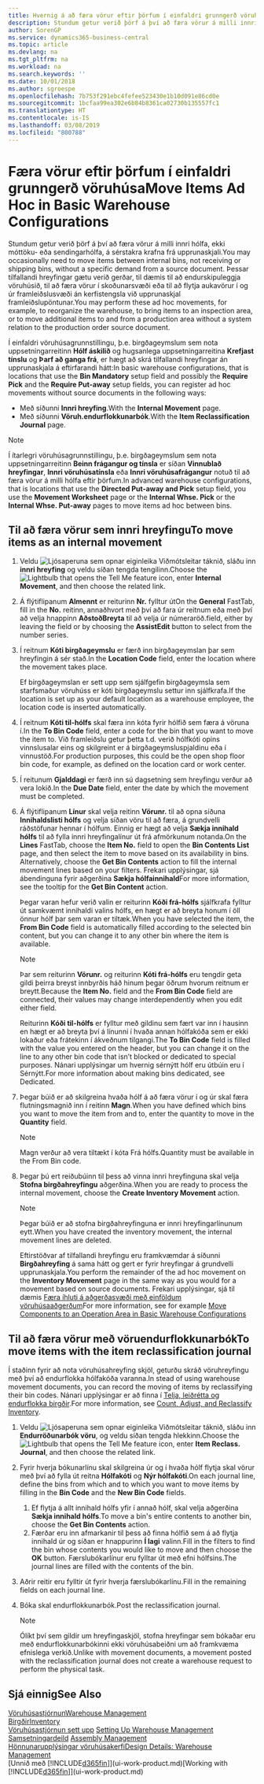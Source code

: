 ```yaml
---
title: Hvernig á að færa vörur eftir þörfum í einfaldri grunngerð vöruhúsa | Microsoft Docs
description: Stundum getur verið þörf á því að færa vörur á milli innri hólfa, ekki móttöku- eða sendingarhólfa, á sérstakra krafna frá upprunaskjali. Þessar tilfallandi hreyfingar gætu verið gerðar, til dæmis til að endurskipuleggja vöruhúsið, til að færa vörur í skoðunarsvæði eða til að flytja aukavörur í og úr framleiðslusvæði án kerfistengsla við upprunaskjal framleiðslupöntunar.
author: SorenGP
ms.service: dynamics365-business-central
ms.topic: article
ms.devlang: na
ms.tgt_pltfrm: na
ms.workload: na
ms.search.keywords: ''
ms.date: 10/01/2018
ms.author: sgroespe
ms.openlocfilehash: 7b753f291ebc4fefee523430e1b10d091e86cd0e
ms.sourcegitcommit: 1bcfaa99ea302e6b84b8361ca02730b135557fc1
ms.translationtype: HT
ms.contentlocale: is-IS
ms.lasthandoff: 03/08/2019
ms.locfileid: "800788"
---
```

# <a name="move-items-ad-hoc-in-basic-warehouse-configurations"></a><span data-ttu-id="c1b00-104">Færa vörur eftir þörfum í einfaldri grunngerð vöruhúsa</span><span class="sxs-lookup"><span data-stu-id="c1b00-104">Move Items Ad Hoc in Basic Warehouse Configurations</span></span>
<span data-ttu-id="c1b00-105">Stundum getur verið þörf á því að færa vörur á milli innri hólfa, ekki móttöku- eða sendingarhólfa, á sérstakra krafna frá upprunaskjali.</span><span class="sxs-lookup"><span data-stu-id="c1b00-105">You may occasionally need to move items between internal bins, not receiving or shipping bins, without a specific demand from a source document.</span></span> <span data-ttu-id="c1b00-106">Þessar tilfallandi hreyfingar gætu verið gerðar, til dæmis til að endurskipuleggja vöruhúsið, til að færa vörur í skoðunarsvæði eða til að flytja aukavörur í og úr framleiðslusvæði án kerfistengsla við upprunaskjal framleiðslupöntunar.</span><span class="sxs-lookup"><span data-stu-id="c1b00-106">You may perform these ad hoc movements, for example, to reorganize the warehouse, to bring items to an inspection area, or to move additional items to and from a production area without a system relation to the production order source document.</span></span>  

<span data-ttu-id="c1b00-107">Í einfaldri vöruhúsagrunnstillingu, þ.e. birgðageymslum sem nota uppsetningarreitinn **Hólf áskilið** og hugsanlega uppsetningarreitina **Krefjast tínslu** og **Þarf að ganga frá**, er hægt að skrá tilfallandi hreyfingar án upprunaskjala á eftirfarandi hátt:</span><span class="sxs-lookup"><span data-stu-id="c1b00-107">In basic warehouse configurations, that is locations that use the **Bin Mandatory** setup field and possibly the **Require Pick** and the **Require Put-away** setup fields, you can register ad hoc movements without source documents in the following ways:</span></span>  

- <span data-ttu-id="c1b00-108">Með síðunni **Innri hreyfing**.</span><span class="sxs-lookup"><span data-stu-id="c1b00-108">With the **Internal Movement** page.</span></span>  
- <span data-ttu-id="c1b00-109">Með síðunni **Vöruh.endurflokkunarbók**.</span><span class="sxs-lookup"><span data-stu-id="c1b00-109">With the **Item Reclassification Journal** page.</span></span>  

> [!NOTE]  
>  <span data-ttu-id="c1b00-110">Í ítarlegri vöruhúsagrunnstillingu, þ.e. birgðageymslum sem nota uppsetningarreitinn **Beinn frágangur og tínsla** er síðan **Vinnublað hreyfingar**, **Innri vöruhúsatínsla** eða **Innri vöruhúsafrágangur** notuð til að færa vörur á milli hólfa eftir þörfum.</span><span class="sxs-lookup"><span data-stu-id="c1b00-110">In advanced warehouse configurations, that is locations that use the **Directed Put-away and Pick** setup field, you use the **Movement Worksheet** page or the **Internal Whse. Pick** or the **Internal Whse. Put-away** pages to move items ad hoc between bins.</span></span>  

## <a name="to-move-items-as-an-internal-movement"></a><span data-ttu-id="c1b00-111">Til að færa vörur sem innri hreyfingu</span><span class="sxs-lookup"><span data-stu-id="c1b00-111">To move items as an internal movement</span></span>  
1.  <span data-ttu-id="c1b00-112">Veldu ![Ljósaperuna sem opnar eiginleika Viðmótsleitar](media/ui-search/search_small.png "Segðu mér hvað þú vilt gera") táknið, sláðu inn **innri hreyfing** og veldu síðan tengda tengilinn.</span><span class="sxs-lookup"><span data-stu-id="c1b00-112">Choose the ![Lightbulb that opens the Tell Me feature](media/ui-search/search_small.png "Tell me what you want to do") icon, enter **Internal Movement**, and then choose the related link.</span></span>  
2.  <span data-ttu-id="c1b00-113">Á flýtiflipanum **Almennt** er reiturinn **Nr.** fylltur út</span><span class="sxs-lookup"><span data-stu-id="c1b00-113">On the **General** FastTab, fill in the **No.**</span></span> <span data-ttu-id="c1b00-114">reitinn, annaðhvort með því að fara úr reitnum eða með því að velja hnappinn **AðstoðBreyta** til að velja úr númeraröð.</span><span class="sxs-lookup"><span data-stu-id="c1b00-114">field, either by leaving the field or by choosing the **AssistEdit** button to select from the number series.</span></span>  
3.  <span data-ttu-id="c1b00-115">Í reitnum **Kóti birgðageymslu** er færð inn birgðageymslan þar sem hreyfingin á sér stað.</span><span class="sxs-lookup"><span data-stu-id="c1b00-115">In the **Location Code** field, enter the location where the movement takes place.</span></span>  

    <span data-ttu-id="c1b00-116">Ef birgðageymslan er sett upp sem sjálfgefin birgðageymsla sem starfsmaður vöruhúss er kóti birgðageymslu settur inn sjálfkrafa.</span><span class="sxs-lookup"><span data-stu-id="c1b00-116">If the location is set up as your default location as a warehouse employee, the location code is inserted automatically.</span></span>  
4.  <span data-ttu-id="c1b00-117">Í reitnum **Kóti til-hólfs** skal færa inn kóta fyrir hólfið sem færa á vöruna í.</span><span class="sxs-lookup"><span data-stu-id="c1b00-117">In the **To Bin Code** field, enter a code for the bin that you want to move the item to.</span></span> <span data-ttu-id="c1b00-118">Við framleiðslu getur þetta t.d. verið hólfkóti opins vinnslusalar eins og skilgreint er á birgðageymsluspjaldinu eða í vinnustöð.</span><span class="sxs-lookup"><span data-stu-id="c1b00-118">For production purposes, this could be the open shop floor bin code, for example, as defined on the location card or work center.</span></span>  
5.  <span data-ttu-id="c1b00-119">Í reitunum **Gjalddagi** er færð inn sú dagsetning sem hreyfingu verður að vera lokið.</span><span class="sxs-lookup"><span data-stu-id="c1b00-119">In the **Due Date** field, enter the date by which the movement must be completed.</span></span>  
6.  <span data-ttu-id="c1b00-120">Á flýtiflipanum **Línur** skal velja reitinn **Vörunr.** til að opna síðuna **Innihaldslisti hólfs** og velja síðan vöru til að færa, á grundvelli ráðstöfunar hennar í hólfum. Einnig er hægt að velja **Sækja innihald hólfs** til að fylla innri hreyfingalínur út frá afmörkunum notanda.</span><span class="sxs-lookup"><span data-stu-id="c1b00-120">On the **Lines** FastTab, choose the **Item No.** field to open the **Bin Contents List** page, and then select the item to move based on its availability in bins. Alternatively, choose the **Get Bin Contents** action to fill the internal movement lines based on your filters.</span></span> <span data-ttu-id="c1b00-121">Frekari upplýsingar, sjá ábendinguna fyrir aðgerðina **Sækja hólfainnihald**</span><span class="sxs-lookup"><span data-stu-id="c1b00-121">For more information, see the tooltip for the **Get Bin Content** action.</span></span>   

    <span data-ttu-id="c1b00-122">Þegar varan hefur verið valin er reiturinn **Kóði frá-hólfs** sjálfkrafa fylltur út samkvæmt innihaldi valins hólfs, en hægt er að breyta honum í öll önnur hólf þar sem varan er tiltæk.</span><span class="sxs-lookup"><span data-stu-id="c1b00-122">When you have selected the item, the **From Bin Code** field is automatically filled according to the selected bin content, but you can change it to any other bin where the item is available.</span></span>  

    > [!NOTE]  
    >  <span data-ttu-id="c1b00-123">Þar sem reiturinn **Vörunr.** og reiturinn **Kóti frá-hólfs** eru tengdir geta gildi þeirra breyst innbyrðis háð hinum þegar öðrum hvorum reitnum er breytt.</span><span class="sxs-lookup"><span data-stu-id="c1b00-123">Because the **Item No.** field and the **From Bin Code** field are connected, their values may change interdependently when you edit either field.</span></span>  

    <span data-ttu-id="c1b00-124">Reiturinn **Kóði til-hólfs** er fylltur með gildinu sem fært var inn í hausinn en hægt er að breyta því á línunni í hvaða annan hólfakóða sem er ekki lokaður eða frátekinn í ákveðnum tilgangi.</span><span class="sxs-lookup"><span data-stu-id="c1b00-124">The **To Bin Code** field is filled with the value you entered on the header, but you can change it on the line to any other bin code that isn’t blocked or dedicated to special purposes.</span></span> <span data-ttu-id="c1b00-125">Nánari upplýsingar um hvernig sérnýtt hólf eru útbúin eru í Sérnýtt.</span><span class="sxs-lookup"><span data-stu-id="c1b00-125">For more information about making bins dedicated, see Dedicated.</span></span>  
7.  <span data-ttu-id="c1b00-126">Þegar búið er að skilgreina hvaða hólf á að færa vörur í og úr skal færa flutningsmagnið inn í reitinn **Magn**.</span><span class="sxs-lookup"><span data-stu-id="c1b00-126">When you have defined which bins you want to move the item from and to, enter the quantity to move in the **Quantity** field.</span></span>  

    > [!NOTE]  
    >  <span data-ttu-id="c1b00-127">Magn verður að vera tiltækt í kóta Frá hólfs.</span><span class="sxs-lookup"><span data-stu-id="c1b00-127">Quantity must be available in the From Bin code.</span></span>  

8.  <span data-ttu-id="c1b00-128">Þegar þú ert reiðubúinn til þess að vinna innri hreyfinguna skal velja **Stofna birgðahreyfingu** aðgerðina.</span><span class="sxs-lookup"><span data-stu-id="c1b00-128">When you are ready to process the internal movement, choose the **Create Inventory Movement** action.</span></span>  

    > [!NOTE]  
    >  <span data-ttu-id="c1b00-129">Þegar búið er að stofna birgðahreyfinguna er innri hreyfingarlínunum eytt.</span><span class="sxs-lookup"><span data-stu-id="c1b00-129">When you have created the inventory movement, the internal movement lines are deleted.</span></span>  

    <span data-ttu-id="c1b00-130">Eftirstöðvar af tilfallandi hreyfingu eru framkvæmdar á síðunni **Birgðahreyfing** á sama hátt og gert er fyrir hreyfingar á grundvelli upprunaskjala.</span><span class="sxs-lookup"><span data-stu-id="c1b00-130">You perform the remainder of the ad hoc movement on the **Inventory Movement** page in the same way as you would for a movement based on source documents.</span></span> <span data-ttu-id="c1b00-131">Frekari upplýsingar, sjá til dæmis [Færa íhluti á aðgerðasvæði með einföldum vöruhúsaaðgerðum](warehouse-how-to-move-components-to-an-operation-area-in-basic-warehousing.md)</span><span class="sxs-lookup"><span data-stu-id="c1b00-131">For more information, see for example [Move Components to an Operation Area in Basic Warehouse Configurations](warehouse-how-to-move-components-to-an-operation-area-in-basic-warehousing.md)</span></span>  

## <a name="to-move-items-with-the-item-reclassification-journal"></a><span data-ttu-id="c1b00-132">Til að færa vörur með vöruendurflokkunarbók</span><span class="sxs-lookup"><span data-stu-id="c1b00-132">To move items with the item reclassification journal</span></span>
<span data-ttu-id="c1b00-133">Í staðinn fyrir að nota vöruhúsahreyfing skjöl, geturðu skráð vöruhreyfingu með því að endurflokka hólfakóða varanna.</span><span class="sxs-lookup"><span data-stu-id="c1b00-133">In stead of using warehouse movement documents, you can record the moving of items by reclassifying their bin codes.</span></span> <span data-ttu-id="c1b00-134">Nánari upplýsingar er að finna í [Telja, leiðrétta og endurflokka birgðir](inventory-how-count-adjust-reclassify.md).</span><span class="sxs-lookup"><span data-stu-id="c1b00-134">For more information, see [Count, Adjust, and Reclassify Inventory](inventory-how-count-adjust-reclassify.md).</span></span>   
1.  <span data-ttu-id="c1b00-135">Veldu ![Ljósaperuna sem opnar eiginleika Viðmótsleitar](media/ui-search/search_small.png "Segðu mér hvað þú vilt gera") táknið, sláðu inn **Endurröðunarbók vöru**, og veldu síðan tengda hlekkinn.</span><span class="sxs-lookup"><span data-stu-id="c1b00-135">Choose the ![Lightbulb that opens the Tell Me feature](media/ui-search/search_small.png "Tell me what you want to do") icon, enter **Item Reclass. Journal**, and then choose the related link.</span></span>  
2.  <span data-ttu-id="c1b00-136">Fyrir hverja bókunarlínu skal skilgreina úr og í hvaða hólf flytja skal vörur með því að fylla út reitna **Hólfakóti** og **Nýr hólfakóti**.</span><span class="sxs-lookup"><span data-stu-id="c1b00-136">On each journal line, define the bins from which and to which you want to move items by filling in the **Bin Code** and the **New Bin Code** fields.</span></span>  

    1.  <span data-ttu-id="c1b00-137">Ef flytja á allt innihald hólfs yfir í annað hólf, skal velja aðgerðina **Sækja innihald hólfs**.</span><span class="sxs-lookup"><span data-stu-id="c1b00-137">To move a bin's entire contents to another bin, choose the **Get Bin Contents** action.</span></span>  
    2.  <span data-ttu-id="c1b00-138">Færðar eru inn afmarkanir til þess að finna hólfið sem á að flytja innihald úr og síðan er hnappurinn **Í lagi** valinn.</span><span class="sxs-lookup"><span data-stu-id="c1b00-138">Fill in the filters to find the bin whose contents you would like to move and then choose the **OK** button.</span></span> <span data-ttu-id="c1b00-139">Færslubókarlínur eru fylltar út með efni hólfsins.</span><span class="sxs-lookup"><span data-stu-id="c1b00-139">The journal lines are filled with the contents of the bin.</span></span>  
3.  <span data-ttu-id="c1b00-140">Aðrir reitir eru fylltir út fyrir hverja færslubókarlínu.</span><span class="sxs-lookup"><span data-stu-id="c1b00-140">Fill in the remaining fields on each journal line.</span></span>   
4.  <span data-ttu-id="c1b00-141">Bóka skal endurflokkunarbók.</span><span class="sxs-lookup"><span data-stu-id="c1b00-141">Post the reclassification journal.</span></span>  

    > [!NOTE]  
    >  <span data-ttu-id="c1b00-142">Ólíkt því sem gildir um hreyfingaskjöl, stofna hreyfingar sem bókaðar eru með endurflokkunarbókinni ekki vöruhúsabeiðni um að framkvæma efnislega verkið.</span><span class="sxs-lookup"><span data-stu-id="c1b00-142">Unlike with movement documents, a movement posted with the reclassification journal does not create a warehouse request to perform the physical task.</span></span>  

## <a name="see-also"></a><span data-ttu-id="c1b00-143">Sjá einnig</span><span class="sxs-lookup"><span data-stu-id="c1b00-143">See Also</span></span>  
[<span data-ttu-id="c1b00-144">Vöruhúsastjórnun</span><span class="sxs-lookup"><span data-stu-id="c1b00-144">Warehouse Management</span></span>](warehouse-manage-warehouse.md)  
[<span data-ttu-id="c1b00-145">Birgðir</span><span class="sxs-lookup"><span data-stu-id="c1b00-145">Inventory</span></span>](inventory-manage-inventory.md)  
<span data-ttu-id="c1b00-146">[Vöruhúsastjórnun sett upp](warehouse-setup-warehouse.md)   </span><span class="sxs-lookup"><span data-stu-id="c1b00-146">[Setting Up Warehouse Management](warehouse-setup-warehouse.md)   </span></span>  
<span data-ttu-id="c1b00-147">[Samsetningardeild](assembly-assemble-items.md)  </span><span class="sxs-lookup"><span data-stu-id="c1b00-147">[Assembly Management](assembly-assemble-items.md)  </span></span>  
[<span data-ttu-id="c1b00-148">Hönnunarupplýsingar vöruhúsakerfi</span><span class="sxs-lookup"><span data-stu-id="c1b00-148">Design Details: Warehouse Management</span></span>](design-details-warehouse-management.md)  
<span data-ttu-id="c1b00-149">[Unnið með [!INCLUDE[d365fin](includes/d365fin_md.md)]](ui-work-product.md)</span><span class="sxs-lookup"><span data-stu-id="c1b00-149">[Working with [!INCLUDE[d365fin](includes/d365fin_md.md)]](ui-work-product.md)</span></span>
